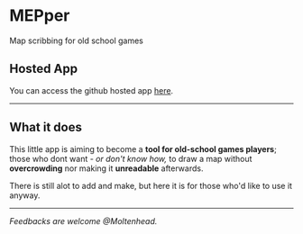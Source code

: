 # MEPper
Map scribbing for old school games

## Hosted App
You can access the github hosted app <a href="https://moltenhead.github.io/MEPper/" target="_blank">here</a>.

<hr/>

## What it does
This little app is aiming to become a **tool for old-school games players**; those who dont want *- or don't know how,* to draw a map without **overcrowding** nor making it **unreadable** afterwards.

There is still alot to add and make, but here it is for those who'd like to use it anyway.

<hr/>

*Feedbacks are welcome @Moltenhead.*
